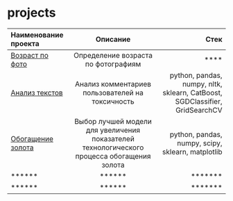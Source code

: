 # projects

| Наименование проекта                  | Описание  | Стек |
|:----------------------------------------|:---------------:| -------------:|
| [Возраст по фото](https://github.com/Nikopoll01/portfolio/tree/main/age_by_photo)| Определение возраста по фотографиям |     **** |
| [Анализ текстов](https://github.com/Nikopoll01/portfolio/tree/main/toxic_text)| Анализ комментариев пользователей на токсичность| python, pandas, numpy, nltk, sklearn, CatBoost, SGDClassifier, GridSearchCV|
| [Обогащение золота](https://github.com/Nikopoll01/portfolio/tree/main/gold_recovery)    | Выбор лучшей модели для увеличения показателей технологического процесса обогащения золота      |      python, pandas, numpy, scipy, sklearn, matplotlib |
| ******     | ******        |       ******* |
| ******     | ******        |       ******* |


